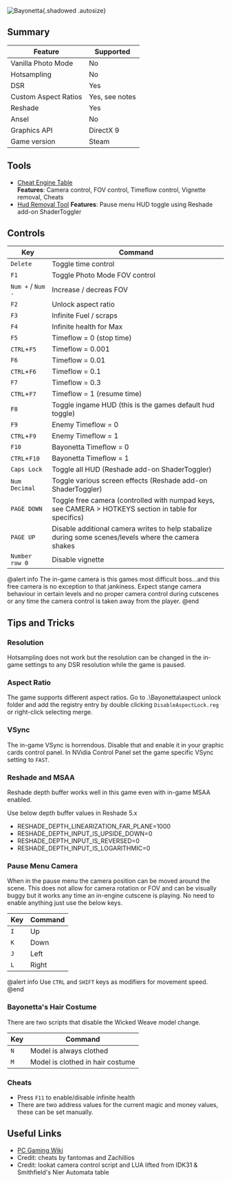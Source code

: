 ![Bayonetta](Images\bayonettaheader.jpg "Shot by One3rd"){.shadowed .autosize}

## Summary

Feature | Supported
--|--
Vanilla Photo Mode | No
Hotsampling | No
DSR | Yes
Custom Aspect Ratios | Yes, see notes
Reshade | Yes
Ansel | No
Graphics API | DirectX 9
Game version | Steam

## Tools

* [Cheat Engine Table](..\CheatTables\Bayonetta_v2.CT)  
**Features**: Camera control, FOV control, Timeflow control, Vignette removal, Cheats  
* [Hud Removal Tool](https://mega.nz/file/qZI01b4b#Xs0WwnrIND4yah9Y2niF1Ux02KoRPyB3nVmeDEbfmqU)
**Features**: Pause menu HUD toggle using Reshade add-on ShaderToggler

## Controls 
[comment]: # (include this section if your guide references a cheat table / non-standard tools [Otis_Inf tools are all standardised], otherwise remove it)

Key	| Command
--|--
`Delete` | Toggle time control
`F1` | Toggle Photo Mode FOV control
`Num +` / `Num -` | Increase / decreas FOV
`F2` | Unlock aspect ratio
`F3` | Infinite Fuel / scraps
`F4` | Infinite health for Max 
`F5` | Timeflow = 0 (stop time)
`CTRL`+`F5` | Timeflow = 0.001 
`F6` | Timeflow = 0.01 
`CTRL`+`F6` | Timeflow = 0.1 
`F7` | Timeflow = 0.3
`CTRL`+`F7` | Timeflow = 1 (resume time)
`F8` | Toggle ingame HUD (this is the games default hud toggle)
`F9` | Enemy Timeflow = 0
`CTRL`+`F9` | Enemy Timeflow = 1
`F10` | Bayonetta Timeflow = 0
`CTRL`+`F10` | Bayonetta Timeflow = 1
`Caps Lock` | Toggle all HUD (Reshade add-on ShaderToggler)
`Num Decimal` | Toggle various screen effects (Reshade add-on ShaderToggler)
`PAGE DOWN` | Toggle free camera (controlled with numpad keys, see CAMERA > HOTKEYS section in table for specifics)
`PAGE UP` | Disable additional camera writes to help stabalize during some scenes/levels where the camera shakes
`Number row 0` | Disable vignette

@alert info
The in-game camera is this games most difficult boss...and this free camera is no exception to that jankiness. Expect stange camera behaviour in certain levels and no proper camera control during cutscenes or any time the camera control is taken away from the player.
@end

## Tips and Tricks

### Resolution

Hotsampling does not work but the resolution can be changed in the in-game settings to any DSR resolution while the game is paused.

### Aspect Ratio

The game supports different aspect ratios. Go to .\Bayonetta\aspect unlock folder and add the registry entry by double clicking `DisableAspectLock.reg` or right-click selecting merge. 

### VSync

The in-game VSync is horrendous. Disable that and enable it in your graphic cards control panel. In NVidia Control Panel set the game specific VSync setting to `FAST`.

### Reshade and MSAA

Reshade depth buffer works well in this game even with in-game MSAA enabled. 

Use below depth buffer values in Reshade 5.x 

* RESHADE_DEPTH_LINEARIZATION_FAR_PLANE=1000
* RESHADE_DEPTH_INPUT_IS_UPSIDE_DOWN=0
* RESHADE_DEPTH_INPUT_IS_REVERSED=0
* RESHADE_DEPTH_INPUT_IS_LOGARITHMIC=0

### Pause Menu Camera

When in the pause menu the camera position can be moved around the scene. This does not allow for camera rotation or FOV and can be visually buggy but it works any time an in-engine cutscene is playing. No need to enable anything just use the below keys.

Key	| Command
--|--
`I` | Up
`K` | Down
`J` | Left
`L` | Right

@alert info
Use `CTRL` and `SHIFT` keys as modifiers for movement speed. 
@end

### Bayonetta's Hair Costume

There are two scripts that disable the Wicked Weave model change.

Key	| Command
--|--
`N` | Model is always clothed
`M` | Model is clothed in hair costume

### Cheats

* Press `F11` to enable/disable infinite health
* There are two address values for the current magic and money values, these can be set manually.

## Useful Links

* [PC Gaming Wiki](https://www.pcgamingwiki.com/wiki/Bayonetta)
* Credit: cheats by fantomas and Zachillios 
* Credit: lookat camera control script and LUA lifted from IDK31 & Smithfield's Nier Automata table